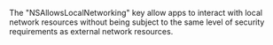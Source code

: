 
The "NSAllowsLocalNetworking" key allow apps to interact with local network resources without being
subject to the same level of security requirements as external network resources.
